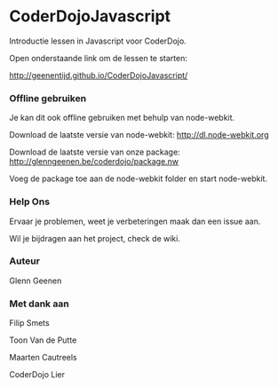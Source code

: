 CoderDojoJavascript
===================

Introductie lessen in Javascript voor CoderDojo.

Open onderstaande link om de lessen te starten:

http://geenentijd.github.io/CoderDojoJavascript/

### Offline gebruiken

Je kan dit ook offline gebruiken met behulp van node-webkit.

Download de laatste versie van node-webkit: http://dl.node-webkit.org

Download de laatste versie van onze package: http://glenngeenen.be/coderdojo/package.nw

Voeg de package toe aan de node-webkit folder en start node-webkit.

### Help Ons

Ervaar je problemen, weet je verbeteringen maak dan een issue aan.

Wil je bijdragen aan het project, check de wiki.

### Auteur

Glenn Geenen

### Met dank aan

Filip Smets

Toon Van de Putte

Maarten Cautreels

CoderDojo Lier
